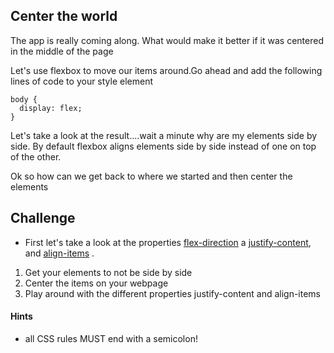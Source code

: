 ## Center the world
 
The app is really coming along. What would make it better if it was centered in the middle of the page

Let's use flexbox to move our items around.Go ahead and add the following lines of code to your style element

```
body {
  display: flex;
}
```

Let's take a look at the result....wait a minute why are my elements side by side. By default flexbox aligns elements side by side instead of one on top of the other.

Ok so how can we get back to where we started and then center the elements
## Challenge

- First let's take a look at the properties [flex-direction](https://css-tricks.com/almanac/properties/f/flex-direction/)  a [justify-content](https://css-tricks.com/almanac/properties/j/justify-content/), and 
[align-items](https://css-tricks.com/almanac/properties/a/align-items/) . 
  
1. Get your elements to not be side by side  
2. Center the items on your webpage  
3. Play around with the different properties justify-content and align-items  


#### Hints  
- all CSS rules MUST end with a semicolon!
